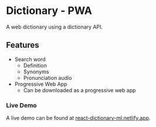 # Dictionary - PWA

A web dictionary using a dictionary API.

## Features

  * Search word
    - Definition
    - Synonyms
    - Pronunciation audio
  * Progressive Web App
    - Can be downloaded as a progressive web app

### Live Demo

 A live demo can be found at [react-dictionary-ml.netlify.app](https://react-dictionary-ml.netlify.app/).
